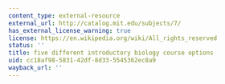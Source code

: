 ```yaml
---
content_type: external-resource
external_url: http://catalog.mit.edu/subjects/7/
has_external_license_warning: true
license: https://en.wikipedia.org/wiki/All_rights_reserved
status: ''
title: five different introductory biology course options
uid: cc18af98-5831-42df-8d33-5545362ec8a9
wayback_url: ''
---
```

